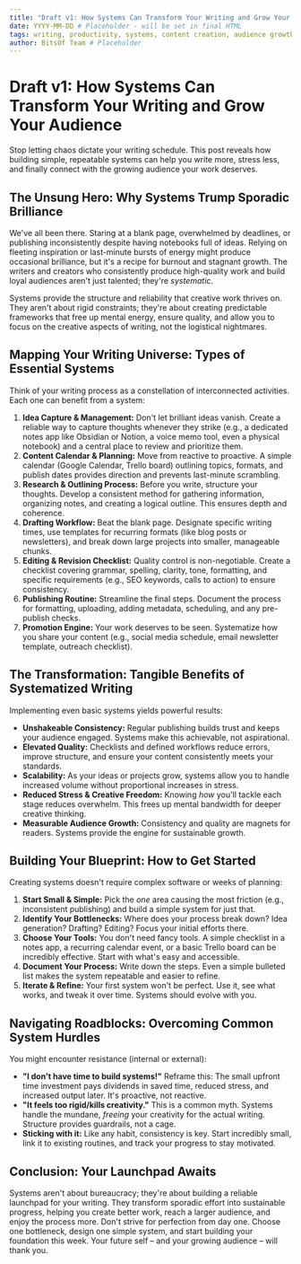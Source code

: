 ```yaml
---
title: "Draft v1: How Systems Can Transform Your Writing and Grow Your Audience"
date: YYYY-MM-DD # Placeholder - will be set in final HTML
tags: writing, productivity, systems, content creation, audience growth # Placeholder
author: BitsOf Team # Placeholder
---
```


# Draft v1: How Systems Can Transform Your Writing and Grow Your Audience

Stop letting chaos dictate your writing schedule. This post reveals how building simple, repeatable systems can help you write more, stress less, and finally connect with the growing audience your work deserves.

## The Unsung Hero: Why Systems Trump Sporadic Brilliance

We've all been there. Staring at a blank page, overwhelmed by deadlines, or publishing inconsistently despite having notebooks full of ideas. Relying on fleeting inspiration or last-minute bursts of energy might produce occasional brilliance, but it's a recipe for burnout and stagnant growth. The writers and creators who consistently produce high-quality work and build loyal audiences aren't just talented; they're *systematic*.

Systems provide the structure and reliability that creative work thrives on. They aren't about rigid constraints; they're about creating predictable frameworks that free up mental energy, ensure quality, and allow you to focus on the creative aspects of writing, not the logistical nightmares.

## Mapping Your Writing Universe: Types of Essential Systems

Think of your writing process as a constellation of interconnected activities. Each one can benefit from a system:

1.  **Idea Capture & Management:** Don't let brilliant ideas vanish. Create a reliable way to capture thoughts whenever they strike (e.g., a dedicated notes app like Obsidian or Notion, a voice memo tool, even a physical notebook) and a central place to review and prioritize them.
2.  **Content Calendar & Planning:** Move from reactive to proactive. A simple calendar (Google Calendar, Trello board) outlining topics, formats, and publish dates provides direction and prevents last-minute scrambling.
3.  **Research & Outlining Process:** Before you write, structure your thoughts. Develop a consistent method for gathering information, organizing notes, and creating a logical outline. This ensures depth and coherence.
4.  **Drafting Workflow:** Beat the blank page. Designate specific writing times, use templates for recurring formats (like blog posts or newsletters), and break down large projects into smaller, manageable chunks.
5.  **Editing & Revision Checklist:** Quality control is non-negotiable. Create a checklist covering grammar, spelling, clarity, tone, formatting, and specific requirements (e.g., SEO keywords, calls to action) to ensure consistency.
6.  **Publishing Routine:** Streamline the final steps. Document the process for formatting, uploading, adding metadata, scheduling, and any pre-publish checks.
7.  **Promotion Engine:** Your work deserves to be seen. Systematize how you share your content (e.g., social media schedule, email newsletter template, outreach checklist).

## The Transformation: Tangible Benefits of Systematized Writing

Implementing even basic systems yields powerful results:

*   **Unshakeable Consistency:** Regular publishing builds trust and keeps your audience engaged. Systems make this achievable, not aspirational.
*   **Elevated Quality:** Checklists and defined workflows reduce errors, improve structure, and ensure your content consistently meets your standards.
*   **Scalability:** As your ideas or projects grow, systems allow you to handle increased volume without proportional increases in stress.
*   **Reduced Stress & Creative Freedom:** Knowing *how* you'll tackle each stage reduces overwhelm. This frees up mental bandwidth for deeper creative thinking.
*   **Measurable Audience Growth:** Consistency and quality are magnets for readers. Systems provide the engine for sustainable growth.

## Building Your Blueprint: How to Get Started

Creating systems doesn't require complex software or weeks of planning:

1.  **Start Small & Simple:** Pick the *one* area causing the most friction (e.g., inconsistent publishing) and build a simple system for just that.
2.  **Identify Your Bottlenecks:** Where does your process break down? Idea generation? Drafting? Editing? Focus your initial efforts there.
3.  **Choose Your Tools:** You don't need fancy tools. A simple checklist in a notes app, a recurring calendar event, or a basic Trello board can be incredibly effective. Start with what's easy and accessible.
4.  **Document Your Process:** Write down the steps. Even a simple bulleted list makes the system repeatable and easier to refine.
5.  **Iterate & Refine:** Your first system won't be perfect. Use it, see what works, and tweak it over time. Systems should evolve with you.

## Navigating Roadblocks: Overcoming Common System Hurdles

You might encounter resistance (internal or external):

*   **"I don't have time to build systems!"** Reframe this: The small upfront time investment pays dividends in saved time, reduced stress, and increased output later. It's proactive, not reactive.
*   **"It feels too rigid/kills creativity."** This is a common myth. Systems handle the mundane, *freeing* your creativity for the actual writing. Structure provides guardrails, not a cage.
*   **Sticking with it:** Like any habit, consistency is key. Start incredibly small, link it to existing routines, and track your progress to stay motivated.

## Conclusion: Your Launchpad Awaits

Systems aren't about bureaucracy; they're about building a reliable launchpad for your writing. They transform sporadic effort into sustainable progress, helping you create better work, reach a larger audience, and enjoy the process more. Don't strive for perfection from day one. Choose one bottleneck, design one simple system, and start building your foundation this week. Your future self – and your growing audience – will thank you. 